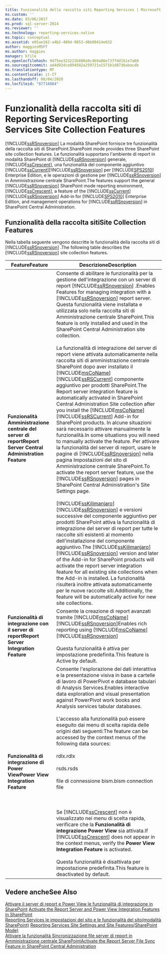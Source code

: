 ```yaml
---
title: Funzionalità della raccolta siti Reporting Services | Microsoft Docs
ms.custom: ''
ms.date: 03/06/2017
ms.prod: sql-server-2014
ms.reviewer: ''
ms.technology: reporting-services-native
ms.topic: conceptual
ms.assetid: e05ae162-a4b2-489d-9853-d6b09414e632
author: maggiesMSFT
ms.author: maggies
manager: kfile
ms.openlocfilehash: 9475ee323222b800a9c4b9a86e737fdd161e7a60
ms.sourcegitcommit: ad4d92dce894592a259721a1571b1d8736abacdb
ms.translationtype: MT
ms.contentlocale: it-IT
ms.lasthandoff: 08/04/2020
ms.locfileid: "87716084"
---
```

# <a name="reporting-services-site-collection-features"></a><span data-ttu-id="a1ca4-102">Funzionalità della raccolta siti di Reporting Services</span><span class="sxs-lookup"><span data-stu-id="a1ca4-102">Reporting Services Site Collection Features</span></span>
  [!INCLUDE[ssRSnoversion](../includes/ssrsnoversion-md.md)] <span data-ttu-id="a1ca4-103">La modalità SharePoint fornisce tre funzionalità della raccolta siti di SharePoint.</span><span class="sxs-lookup"><span data-stu-id="a1ca4-103">SharePoint mode provides three SharePoint site collection features.</span></span> <span data-ttu-id="a1ca4-104">Le funzionalità supportano l'ambiente di report in modalità SharePoint di [!INCLUDE[ssRSnoversion](../includes/ssrsnoversion-md.md)] generale, [!INCLUDE[ssCrescent](../includes/sscrescent-md.md)], una funzionalità del componente aggiuntivo [!INCLUDE[ssCurrent](../includes/sscurrent-md.md)][!INCLUDE[ssRSnoversion](../includes/ssrsnoversion-md.md)] per [!INCLUDE[SPS2010](../includes/sps2010-md.md)] Enterprise Edition, e le operazioni di gestione per [!INCLUDE[ssRSnoversion](../includes/ssrsnoversion-md.md)] in Amministrazione centrale SharePoint.</span><span class="sxs-lookup"><span data-stu-id="a1ca4-104">The features support the general [!INCLUDE[ssRSnoversion](../includes/ssrsnoversion-md.md)] SharePoint mode reporting environment, [!INCLUDE[ssCrescent](../includes/sscrescent-md.md)], a feature of the [!INCLUDE[ssCurrent](../includes/sscurrent-md.md)][!INCLUDE[ssRSnoversion](../includes/ssrsnoversion-md.md)] Add-in for [!INCLUDE[SPS2010](../includes/sps2010-md.md)] Enterprise Edition, and management operations for [!INCLUDE[ssRSnoversion](../includes/ssrsnoversion-md.md)] in SharePoint Central Administration.</span></span>  
  
## <a name="site-collection-features"></a><span data-ttu-id="a1ca4-105">Funzionalità della raccolta siti</span><span class="sxs-lookup"><span data-stu-id="a1ca4-105">Site Collection Features</span></span>  
 <span data-ttu-id="a1ca4-106">Nella tabella seguente vengono descritte le funzionalità della raccolta siti di [!INCLUDE[ssRSnoversion](../includes/ssrsnoversion-md.md)] .</span><span class="sxs-lookup"><span data-stu-id="a1ca4-106">The following table describes the [!INCLUDE[ssRSnoversion](../includes/ssrsnoversion-md.md)] site collection features.</span></span>  
  
|<span data-ttu-id="a1ca4-107">Feature</span><span class="sxs-lookup"><span data-stu-id="a1ca4-107">Feature</span></span>|<span data-ttu-id="a1ca4-108">Descrizione</span><span class="sxs-lookup"><span data-stu-id="a1ca4-108">Description</span></span>|  
|-------------|-----------------|  
|<span data-ttu-id="a1ca4-109">**Funzionalità Amministrazione centrale del server di report**</span><span class="sxs-lookup"><span data-stu-id="a1ca4-109">**Report Server Central Administration Feature**</span></span>|<span data-ttu-id="a1ca4-110">Consente di abilitare le funzionalità per la gestione dell'integrazione con un server di report [!INCLUDE[ssRSnoversion](../includes/ssrsnoversion-md.md)] .</span><span class="sxs-lookup"><span data-stu-id="a1ca4-110">Enables Features for managing integration with a [!INCLUDE[ssRSnoversion](../includes/ssrsnoversion-md.md)] report server.</span></span> <span data-ttu-id="a1ca4-111">Questa funzionalità viene installata e utilizzata solo nella raccolta siti di Amministrazione centrale SharePoint.</span><span class="sxs-lookup"><span data-stu-id="a1ca4-111">This feature is only installed and used in the SharePoint Central Administration site collection.</span></span><br /><br /> <span data-ttu-id="a1ca4-112">La funzionalità di integrazione del server di report viene attivata automaticamente nella raccolta siti di amministrazione centrale SharePoint dopo aver installato il [!INCLUDE[msCoName](../includes/msconame-md.md)] [!INCLUDE[ssRSCurrent](../includes/ssrscurrent-md.md)] componente aggiuntivo per prodotti SharePoint.</span><span class="sxs-lookup"><span data-stu-id="a1ca4-112">The Report server integration feature is automatically activated in SharePoint Central Administration Site collection after you install the [!INCLUDE[msCoName](../includes/msconame-md.md)] [!INCLUDE[ssRSCurrent](../includes/ssrscurrent-md.md)] Add-in for SharePoint products.</span></span> <span data-ttu-id="a1ca4-113">In alcune situazioni sarà necessario attivare manualmente la funzionalità.</span><span class="sxs-lookup"><span data-stu-id="a1ca4-113">In some situations you will need to manually activate the feature.</span></span> <span data-ttu-id="a1ca4-114">Per attivare la funzionalità del server di report, usare le pagine di [!INCLUDE[ssRSnoversion](../includes/ssrsnoversion-md.md)] nella pagina Impostazioni del sito di Amministrazione centrale SharePoint.</span><span class="sxs-lookup"><span data-stu-id="a1ca4-114">To activate the report server feature, use the [!INCLUDE[ssRSnoversion](../includes/ssrsnoversion-md.md)] pages in SharePoint Central Administration's Site Settings page.</span></span><br /><br /> <span data-ttu-id="a1ca4-115">[!INCLUDE[ssKilimanjaro](../includes/sskilimanjaro-md.md)][!INCLUDE[ssRSnoversion](../includes/ssrsnoversion-md.md)] e versioni successive del componente aggiuntivo per prodotti SharePoint attiva la funzionalità di integrazione del server di report per tutte le raccolte siti esistenti al momento dell'installazione del componente aggiuntivo.</span><span class="sxs-lookup"><span data-stu-id="a1ca4-115">The [!INCLUDE[ssKilimanjaro](../includes/sskilimanjaro-md.md)][!INCLUDE[ssRSnoversion](../includes/ssrsnoversion-md.md)] version and later of the Add-in for SharePoint products will activate the report server integration feature for all existing site collections when the Add-in is installed.</span></span> <span data-ttu-id="a1ca4-116">La funzionalità risulterà inoltre attivata automaticamente per le nuove raccolte siti.</span><span class="sxs-lookup"><span data-stu-id="a1ca4-116">Additionally, the feature will be automatically active for new site collections.</span></span>|  
|<span data-ttu-id="a1ca4-117">**Funzionalità di integrazione con il server di report**</span><span class="sxs-lookup"><span data-stu-id="a1ca4-117">**Report Server Integration Feature**</span></span>|<span data-ttu-id="a1ca4-118">Consente la creazione di report avanzati tramite [!INCLUDE[msCoName](../includes/msconame-md.md)][!INCLUDE[ssRSnoversion](../includes/ssrsnoversion-md.md)]</span><span class="sxs-lookup"><span data-stu-id="a1ca4-118">Enables rich reporting using [!INCLUDE[msCoName](../includes/msconame-md.md)] [!INCLUDE[ssRSnoversion](../includes/ssrsnoversion-md.md)]</span></span><br /><br /> <span data-ttu-id="a1ca4-119">Questa funzionalità è attiva per impostazione predefinita.</span><span class="sxs-lookup"><span data-stu-id="a1ca4-119">This feature is Active by default.</span></span>|  
|<span data-ttu-id="a1ca4-120">**Funzionalità di integrazione di Power View**</span><span class="sxs-lookup"><span data-stu-id="a1ca4-120">**Power View Integration Feature**</span></span>|<span data-ttu-id="a1ca4-121">Consente l'esplorazione dei dati interattiva e la presentazione visiva in base a cartelle di lavoro di PowerPivot e database tabulari di Analysis Services.</span><span class="sxs-lookup"><span data-stu-id="a1ca4-121">Enables interactive data exploration and visual presentation against PowerPivot work books and Analysis services tabular databases.</span></span><br /><br /> <span data-ttu-id="a1ca4-122">L'accesso alla funzionalità può essere eseguito dai menu di scelta rapida delle origini dati seguenti:</span><span class="sxs-lookup"><span data-stu-id="a1ca4-122">The feature can be accessed by the context menus of the following data sources:</span></span><br /><br /> <span data-ttu-id="a1ca4-123">rdlx</span><span class="sxs-lookup"><span data-stu-id="a1ca4-123">.rdlx</span></span><br /><br /> <span data-ttu-id="a1ca4-124">rsds</span><span class="sxs-lookup"><span data-stu-id="a1ca4-124">.rsds</span></span><br /><br /> <span data-ttu-id="a1ca4-125">file di connessione bism</span><span class="sxs-lookup"><span data-stu-id="a1ca4-125">.bism connection file</span></span><br /><br /> <br /><br /> <span data-ttu-id="a1ca4-126">Se [!INCLUDE[ssCrescent](../includes/sscrescent-md.md)] non è visualizzato nei menu di scelta rapida, verificare che la **Funzionalità di integrazione Power View** sia attivata.</span><span class="sxs-lookup"><span data-stu-id="a1ca4-126">If [!INCLUDE[ssCrescent](../includes/sscrescent-md.md)] does not appear in the context menus, verify the **Power View Integration Feature** is activated.</span></span><br /><br /> <span data-ttu-id="a1ca4-127">Questa funzionalità è disattivata per impostazione predefinita.</span><span class="sxs-lookup"><span data-stu-id="a1ca4-127">This feature is deactivated by default.</span></span>|  
  
## <a name="see-also"></a><span data-ttu-id="a1ca4-128">Vedere anche</span><span class="sxs-lookup"><span data-stu-id="a1ca4-128">See Also</span></span>  
 <span data-ttu-id="a1ca4-129">[Attivare il server di report e Power View le funzionalità di integrazione in SharePoint](activate-the-report-server-and-power-view-integration-features-in-sharepoint.md) </span><span class="sxs-lookup"><span data-stu-id="a1ca4-129">[Activate the Report Server and Power View Integration Features in SharePoint](activate-the-report-server-and-power-view-integration-features-in-sharepoint.md) </span></span>  
 <span data-ttu-id="a1ca4-130">[Reporting Services le impostazioni del sito e le funzionalità del sito&#40;modalità SharePoint&#41;](../../2014/reporting-services/reporting-services-site-settings-and-site-features-sharepoint-mode.md) </span><span class="sxs-lookup"><span data-stu-id="a1ca4-130">[Reporting Services Site Settings and Site Features&#40;SharePoint Mode&#41;](../../2014/reporting-services/reporting-services-site-settings-and-site-features-sharepoint-mode.md) </span></span>  
 [<span data-ttu-id="a1ca4-131">Attivare la funzionalità Sincronizzazione file server di report in Amministrazione centrale SharePoint</span><span class="sxs-lookup"><span data-stu-id="a1ca4-131">Activate the Report Server File Sync Feature in SharePoint Central Administration</span></span>](../../2014/reporting-services/activate-report-server-file-sync-feature-sharepoint-central-administration.md)  
  
  
